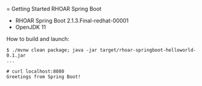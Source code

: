 = Getting Started RHOAR Spring Boot

- RHOAR Spring Boot 2.1.3.Final-redhat-00001
- OpenJDK 11

How to build and launch:
```
$ ./mvnw clean package; java -jar target/rhoar-springboot-helloworld-0.1.jar
...

# curl localhost:8080
Greetings from Spring Boot!
```
